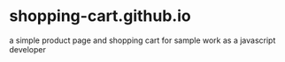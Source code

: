 # shopping-cart.github.io
a simple product page and shopping cart for sample work as a javascript developer
